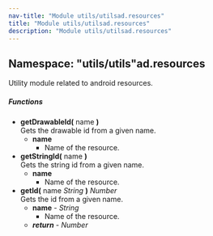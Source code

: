 ```yaml
---
nav-title: "Module utils/utilsad.resources"
title: "Module utils/utilsad.resources"
description: "Module utils/utilsad.resources"
---
```

## Namespace: "utils/utils"ad.resources
Utility module related to android resources.

##### Functions
 - **getDrawableId(** name **)**  
     Gets the drawable id from a given name.
   - **name**  
     - Name of the resource.
 - **getStringId(** name **)**  
     Gets the string id from a given name.
   - **name**  
     - Name of the resource.
 - **getId(** name _String_ **)** _Number_  
     Gets the id from a given name.
   - **name** - _String_  
     - Name of the resource.
   - _**return**_ - _Number_